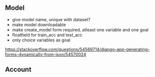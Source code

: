 ## Model

* give model name, unique with dataset?
* make model downloadable
* make create_model form required, atleast one variable and one goal
* floatfield for train_acc and test_acc
* only choice variables as goal

https://stackoverflow.com/questions/54569714/django-app-generating-forms-dynamically-from-json/54570024


## Account
